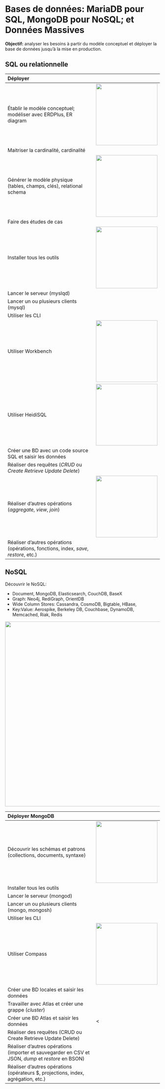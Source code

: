 # Bases de données: MariaDB pour SQL, MongoDB pour NoSQL; et Données Massives

**Objectif:** analyser les besoins à partir du modèle conceptuel et déployer la base de données jusqu’à la mise en production.

## SQL ou relationnelle

| Déployer |    |
|:---|:---|
| Établir le modèle conceptuel; modéliser avec ERDPlus, ER diagram | <img src="img/schema_bouton.jpg" alt="" width="200"> |
| Maitriser la cardinalité, cardinalité |    |
| Générer le modèle physique (tables, champs, clés), relational schema | <img src="img/schema_bouton.jpg" alt="" width="200"> |
| Faire des études de cas |    |
| Installer tous les outils | <img src="img/schema_bouton.jpg" alt="" width="200">   |
| Lancer le serveur (myslqd) |    |
| Lancer un ou plusieurs clients (mysql) |    |
| Utiliser les CLI |    |
| Utiliser Workbench | <img src="img/schema_bouton.jpg" alt="" width="200">   |
| Utiliser HeidiSQL | <img src="img/schema_bouton.jpg" alt="" width="200">   |
| Créer une BD avec un code source SQL et saisir les données  |    |
| Réaliser des requêtes (*CRUD* ou *Create Retrieve Update Delete*) |    |
| Réaliser d’autres opérations (*aggregate*, *view*, *join*) | <img src="img/schema_bouton.jpg" alt="" width="200">   |
| Réaliser d’autres opérations (opérations, fonctions, index, *save*, *restore*, etc.) |   |

## NoSQL

Découvrir le NoSQL:

- Document, MongoDB, Elasticsearch, CouchDB, BaseX
- Graph: Neo4j, RediGraph, OrientDB
- Wide Column Stores: Cassandra, CosmoDB, Bigtable, HBase, 
- Key:Value: Aerospike, Berkeley DB, Couchbase, DynamoDB, Memcached, Riak, Redis

<img src="img/schema_bouton.jpg" alt="" width="600">

| Déployer MongoDB |    |
|:---|:---|
| Découvrir les schémas et patrons (collections, documents, syntaxe) | <img src="img/schema_bouton.jpg" alt="" width="200"> |
| Installer tous les outils |  |
| Lancer le serveur (mongod) |  |
| Lancer un ou plusieurs clients (mongo, mongosh) |  |
| Utiliser les CLI |  |
| Utiliser Compass | <img src="img/schema_bouton.jpg" alt="" width="200"> |
| Créer une BD locales et saisir les données |  |
| Travailler avec Atlas et créer une grappe (*cluster*) |  |
| Créer une BD Atlas et saisir les données | < |
| Réaliser des requêtes (CRUD ou Create Retrieve Update Delete) |  |
| Réaliser d’autres opérations (importer et sauvegarder en CSV et JSON, *dump* et *restore* en BSON) |  |
| Réaliser d’autres opérations (opérateurs $, projections, index, agrégation, etc.) |  |
